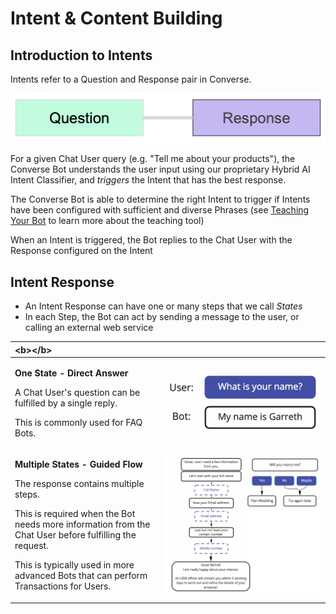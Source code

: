 # Intent & Content Building

## Introduction to Intents

Intents refer to a Question and Response pair in Converse.

![](../../.gitbook/assets/24.png)

For a given Chat User query \(e.g. "Tell me about your products"\), the Converse Bot understands the user input using our proprietary Hybrid AI Intent Classifier, and _triggers_ the Intent that has the best response.

The Converse Bot is able to determine the right Intent to trigger if Intents have been configured with sufficient and diverse Phrases \(see [Teaching Your Bot](../teaching-your-bot.md) to learn more about the teaching tool\)

When an Intent is triggered, the Bot replies to the Chat User with the Response configured on the Intent

## Intent Response

* An Intent Response can have one or many steps that we call _States_
* In each Step, the Bot can act by sending a message to the user, or calling an external web service

<table>
  <thead>
    <tr>
      <th style="text-align:left">&lt;b&gt;&lt;/b&gt;</th>
      <th style="text-align:left"></th>
    </tr>
  </thead>
  <tbody>
    <tr>
      <td style="text-align:left">
        <p><b>One State - Direct Answer</b>
        </p>
        <p>A Chat User&apos;s question can be fulfilled by a single reply.</p>
        <p>This is commonly used for FAQ Bots.</p>
      </td>
      <td style="text-align:left">
        <img src="../../.gitbook/assets/25.png" alt/>
      </td>
    </tr>
    <tr>
      <td style="text-align:left">
        <p><b>Multiple States - Guided Flow</b>
        </p>
        <p>The response contains multiple steps.</p>
        <p>This is required when the Bot needs more information from the Chat User
          before fulfilling the request.</p>
        <p>This is typically used in more advanced Bots that can perform Transactions
          for Users.</p>
      </td>
      <td style="text-align:left">
        <img src="../../.gitbook/assets/26.png" alt/>
      </td>
    </tr>
  </tbody>
</table>

